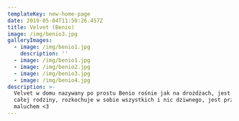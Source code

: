 ```yaml
---
templateKey: new-home-page
date: 2019-05-04T11:50:26.457Z
title: Velvet (Benio)
image: /img/benio3.jpg
galleryImages:
  - image: /img/benio1.jpg
    description: ''
  - image: /img/benio1.jpg
  - image: /img/benio2.jpg
  - image: /img/benio3.jpg
  - image: /img/benio4.jpg
description: >-
  Velvet w domu nazywany po prostu Benio rośnie jak na drożdżach, jest maskotką
  całej rodziny, rozkochuje w sobie wszystkich i nic dziwnego, jest przesłodkim
  maluchem <3
---
```


